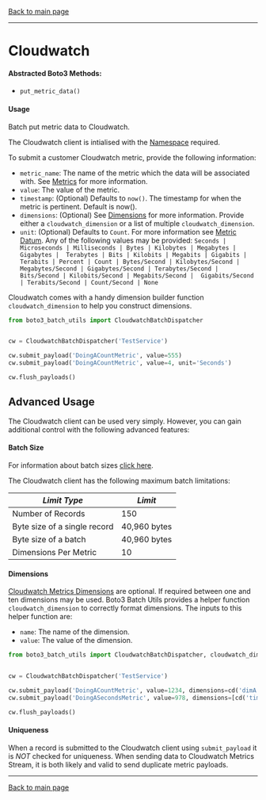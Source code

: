 [Back to main page](https://g-farrow.github.io/boto3_batch_utils)

---------------------------

# Cloudwatch
#### Abstracted Boto3 Methods:
* `put_metric_data()`

#### Usage
Batch put metric data to Cloudwatch.

The Cloudwatch client is intialised with the 
[Namespace](https://docs.aws.amazon.com/AmazonCloudWatch/latest/monitoring/cloudwatch_concepts.html#Namespace) required.

To submit a customer Cloudwatch metric, provide the following information:
* `metric_name`: The name of the metric which the data will be associated with. See 
[Metrics](https://docs.aws.amazon.com/AmazonCloudWatch/latest/monitoring/cloudwatch_concepts.html#Metric) for more 
information.
* `value`: The value of the metric.
* `timestamp`: (Optional) Defaults to `now()`. The timestamp for when the metric is pertinent. Default is 
now().
* `dimensions`: (Optional) See 
[Dimensions](https://docs.aws.amazon.com/AmazonCloudWatch/latest/monitoring/cloudwatch_concepts.html#Dimension) for more
information. Provide either a `cloudwatch_dimension` or a list of multiple `cloudwatch_dimension`.
* `unit`: (Optional) Defaults to `Count`. For more information see 
[Metric Datum](https://docs.aws.amazon.com/AmazonCloudWatch/latest/APIReference/API_MetricDatum.html). Any of the 
following values  may be provided: `Seconds | Microseconds | Milliseconds | Bytes | Kilobytes | Megabytes | Gigabytes | 
Terabytes | Bits | Kilobits | Megabits | Gigabits | Terabits | Percent | Count | Bytes/Second | Kilobytes/Second | 
Megabytes/Second | Gigabytes/Second | Terabytes/Second | Bits/Second | Kilobits/Second | Megabits/Second | 
Gigabits/Second | Terabits/Second | Count/Second | None`

Cloudwatch comes with a handy dimension builder function `cloudwatch_dimension` 
to help you construct dimensions.
```python
from boto3_batch_utils import CloudwatchBatchDispatcher


cw = CloudwatchBatchDispatcher('TestService')

cw.submit_payload('DoingACountMetric', value=555)
cw.submit_payload('DoingACountMetric', value=4, unit='Seconds')

cw.flush_payloads()
```

## Advanced Usage
The Cloudwatch client can be used very simply. However, you can gain additional control with the following advanced 
features:

#### Batch Size
For information about batch sizes [click here](https://g-farrow.github.io/boto3_batch_utils/advanced-usage/batches).

The Cloudwatch client has the following maximum batch limitations:

| *Limit Type*                 | *Limit*         |
|------------------------------|-----------------|
| Number of Records            | 150             |
| Byte size of a single record | 40,960 bytes    |
| Byte size of a batch         | 40,960 bytes    |
| Dimensions Per Metric        | 10              |

#### Dimensions
[Cloudwatch Metrics Dimensions](https://docs.aws.amazon.com/AmazonCloudWatch/latest/monitoring/cloudwatch_concepts.html#Dimension)
 are optional. If required between one and ten dimensions may be used. Boto3 Batch Utils provides a helper function
 `cloudwatch_dimension` to correctly format dimensions. The inputs to this helper function are:
 * `name`: The name of the dimension.
 * `value`: The value of the dimension.
 
 ```python
from boto3_batch_utils import CloudwatchBatchDispatcher, cloudwatch_dimension as cd


cw = CloudwatchBatchDispatcher('TestService')

cw.submit_payload('DoingACountMetric', value=1234, dimensions=cd('dimA', '12345'))
cw.submit_payload('DoingASecondsMetric', value=978, dimensions=[cd('timeA', '11'), cd('timeB', '4')])

cw.flush_payloads()
```

#### Uniqueness
When a record is submitted to the Cloudwatch client using `submit_payload` it is *NOT* checked for uniqueness. When 
sending data to Cloudwatch Metrics Stream, it is both likely and valid to send duplicate metric payloads.

---------------------------
[Back to main page](https://g-farrow.github.io/boto3_batch_utils)